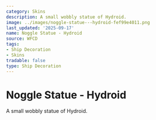 ```yaml
---
category: Skins
description: A small wobbly statue of Hydroid.
image: ../images/noggle-statue---hydroid-fef99e4011.png
last_updated: '2025-09-17'
name: Noggle Statue - Hydroid
source: WFCD
tags:
- Ship Decoration
- Skins
tradable: false
type: Ship Decoration
---
```


# Noggle Statue - Hydroid

A small wobbly statue of Hydroid.

